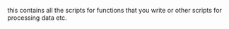 this contains all the scripts for functions that you write or other scripts for processing data etc.
